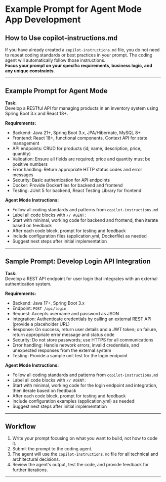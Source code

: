 # Example Prompt for Agent Mode App Development

## How to Use copilot-instructions.md

If you have already created a `copilot-instructions.md` file, you do not need to repeat coding standards or best practices in your prompt. The coding agent will automatically follow those instructions.  
**Focus your prompt on your specific requirements, business logic, and any unique constraints.**

---

## Example Prompt for Agent Mode

**Task:**  
Develop a RESTful API for managing products in an inventory system using Spring Boot 3.x and React 18+.

**Requirements:**  
- Backend: Java 21+, Spring Boot 3.x, JPA/Hibernate, MySQL 8+
- Frontend: React 18+, functional components, Context API for state management
- API endpoints: CRUD for products (id, name, description, price, quantity)
- Validation: Ensure all fields are required; price and quantity must be positive numbers
- Error handling: Return appropriate HTTP status codes and error messages
- Security: Basic authentication for API endpoints
- Docker: Provide Dockerfiles for backend and frontend
- Testing: JUnit 5 for backend, React Testing Library for frontend

**Agent Mode Instructions:**  
- Follow all coding standards and patterns from `copilot-instructions.md`
- Label all code blocks with `// AGENT:`
- Start with minimal, working code for backend and frontend, then iterate based on feedback
- After each code block, prompt for testing and feedback
- Include configuration files (application.yml, Dockerfile) as needed
- Suggest next steps after initial implementation

---

## Sample Prompt: Develop Login API Integration

**Task:**  
Develop a REST API endpoint for user login that integrates with an external authentication system.

**Requirements:**  
- Backend: Java 17+, Spring Boot 3.x
- Endpoint: `POST /api/login`
- Request: Accepts username and password as JSON
- Integration: Authenticate credentials by calling an external REST API (provide a placeholder URL)
- Response: On success, return user details and a JWT token; on failure, return appropriate error message and status code
- Security: Do not store passwords; use HTTPS for all communications
- Error handling: Handle network errors, invalid credentials, and unexpected responses from the external system
- Testing: Provide a sample unit test for the login endpoint

**Agent Mode Instructions:**  
- Follow all coding standards and patterns from `copilot-instructions.md`
- Label all code blocks with `// AGENT:`
- Start with minimal, working code for the login endpoint and integration, then iterate based on feedback
- After each code block, prompt for testing and feedback
- Include configuration examples (application.yml) as needed
- Suggest next steps after initial implementation

---

## Workflow

1. Write your prompt focusing on what you want to build, not how to code it.
2. Submit the prompt to the coding agent.
3. The agent will use the `copilot-instructions.md` file for all technical and architectural decisions.
4. Review the agent's output, test the code, and provide feedback for further iterations.

---
